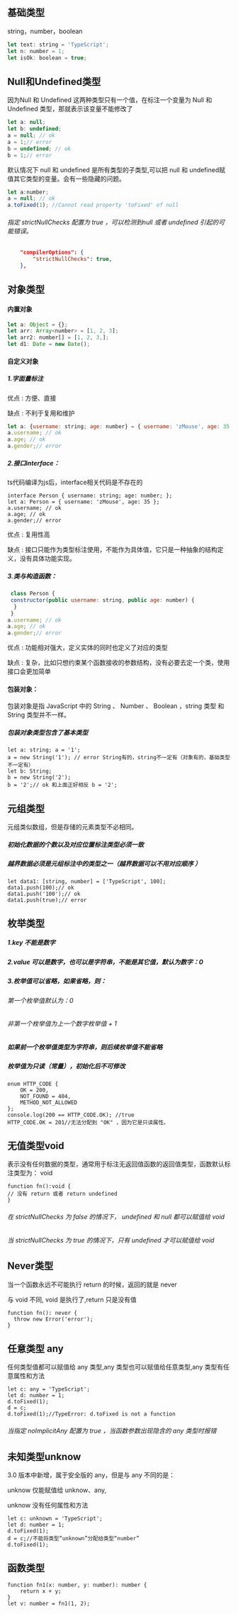 ## 基础类型

string，number，boolean

```js
let text: string = 'TypeScript';
let n: number = 1;
let isOk: boolean = true;
```

## Null和Undefined类型

因为Null 和 Undefined 这两种类型只有一个值，在标注一个变量为 Null 和 Undefined 类型，那就表示该变量不能修改了

```js
let a: null;
let b: undefined;
a = null; // ok 
a = 1;// error 
b = undefined; // ok 
b = 1;// error 
```

默认情况下 null 和 undefined 是所有类型的子类型,可以把 null 和 undefined赋值其它类型的变量。会有一些隐藏的问题。

```js
let a:number;
a = null; // ok
a.toFixed(1); //Cannot read property 'toFixed' of null
```

###### 指定 strictNullChecks 配置为 true ，可以检测到null 或者 undefined 引起的可能错误。

```json
    "compilerOptions": {
        "strictNullChecks": true,
    },
```

## 对象类型

#### 内置对象

```js
let a: Object = {};
let arr: Array<number> = [1, 2, 3];
let arr2: number[] = [1, 2, 3,];
let d1: Date = new Date();
```

#### 自定义对象

##### 1.字面量标注

优点 : 方便、直接

缺点 : 不利于复用和维护

```js
let a: {username: string; age: number} = { username: 'zMouse', age: 35 };
a.username; // ok 
a.age; // ok 
a.gender;// error 
```

##### 2.接口interface：

ts代码编译为js后，interface相关代码是不存在的

```tsx
interface Person { username: string; age: number; };
let a: Person = { username: 'zMouse', age: 35 };
a.username; // ok 
a.age; // ok 
a.gender;// error 
```

优点 : 复用性高

缺点 : 接口只能作为类型标注使用，不能作为具体值，它只是一种抽象的结构定义，没有具体功能实现。

##### 3.类与构造函数：

```js
 class Person {
 constructor(public username: string, public age: number) { 
  } 
 }
a.username; // ok 
a.age; // ok 
a.gender;// error 
```

优点 : 功能相对强大，定义实体的同时也定义了对应的类型

缺点 : 复杂，比如只想约束某个函数接收的参数结构，没有必要去定一个类，使用接口会更加简单

#### 包装对象：

包装对象是指 JavaScript 中的 String 、 Number 、 Boolean ，string 类型 和 String 类型并不一样。

##### 包装对象类型包含了基本类型

```tsx
let a: string; a = '1'; 
a = new String('1'); // error String有的，string不一定有（对象有的，基础类型不一定有） 
let b: String; 
b = new String('2'); 
b = '2';// ok 和上面正好相反 b = '2';
```

## 元组类型

元组类似数组，但是存储的元素类型不必相同。

##### 初始化数据的个数以及对应位置标注类型必须一致

##### 越界数据必须是元组标注中的类型之一（越界数据可以不用对应顺序 ）

```tsx
let data1: [string, number] = ['TypeScript', 100]; 
data1.push(100);// ok 
data1.push('100');// ok 
data1.push(true);// error
```

## 枚举类型

##### 1.key 不能是数字

##### 2.value 可以是数字，也可以是字符串，不能是其它值，默认为数字：0

##### 3.枚举值可以省略，如果省略，则：

###### 第一个枚举值默认为：0

###### 非第一个枚举值为上一个数字枚举值 + 1

##### 如果前一个枚举值类型为字符串，则后续枚举值不能省略

##### 枚举值为只读（常量），初始化后不可修改

```tsx
enum HTTP_CODE {
    OK = 200,
    NOT_FOUND = 404,
    METHOD_NOT_ALLOWED
};
console.log(200 == HTTP_CODE.OK); //true
HTTP_CODE.OK = 201//无法分配到 "OK" ，因为它是只读属性。
```

## 无值类型void

表示没有任何数据的类型，通常用于标注无返回值函数的返回值类型，函数默认标注类型为： void 

```tsx
function fn():void {
// 没有 return 或者 return undefined 
}
```

###### 在 strictNullChecks 为 false 的情况下， undefined 和 null 都可以赋值给 void 

###### 当 strictNullChecks 为 true 的情况下，只有 undefined 才可以赋值给 void

## Never类型

当一个函数永远不可能执行 return 的时候，返回的就是 never 

与 void 不同, void 是执行了,return 只是没有值

```tsx
function fn(): never { 
  throw new Error('error');
}
```

## 任意类型 any

任何类型值都可以赋值给 any 类型,any 类型也可以赋值给任意类型,any 类型有任意属性和方法

```tsx
let c: any = 'TypeScript';
let d: number = 1;
d.toFixed(1);
d = c;
d.toFixed(1);//TypeError: d.toFixed is not a function
```

###### 当指定 noImplicitAny 配置为 true ，当函数参数出现隐含的 any 类型时报错

## 未知类型unknow

3.0 版本中新增，属于安全版的 any，但是与 any 不同的是：

unknow 仅能赋值给 unknow、any,

unknow 没有任何属性和方法

```tsx
let c: unknown = 'TypeScript';
let d: number = 1;
d.toFixed(1);
d = c;//不能将类型“unknown”分配给类型“number”
d.toFixed(1);
```

## 函数类型

```tsx
function fn1(x: number, y: number): number {
    return x + y;
}
let v: number = fn1(1, 2);
```
